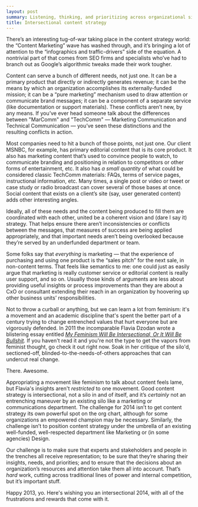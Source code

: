 ```yaml
---
layout: post
summary: Listening, thinking, and prioritizing across organizational silos is harder than building new ones, but it's what we need.
title: Intersectional content strategy
---
```

There’s an interesting tug-of-war taking place in the content strategy world: the “Content Marketing” wave has washed through, and it’s bringing a lot of attention to the “infographics and traffic-drivers” side of the equation. A nontrivial part of that comes from SEO firms and specialists who’ve had to branch out as Google’s algorithmic tweaks made their work tougher.

Content can serve a bunch of different needs, not just one. It can be a primary product that directly or indirectly generates revenue; it can be the means by which an organization accomplishes its externally-funded mission; it can be a “pure marketing” mechanism used to draw attention or communicate brand messages; it can be a component of a separate service (like documentation or support materials). These conflicts aren’t new, by any means. If you’ve ever head someone talk about the differences between "MarComm" and "TechComm" — Marketing Communication and Technical Communication — you’ve seen these distinctions and the resulting conflicts in action.

Most companies need to hit a bunch of those points, not just one. Our client MSNBC, for example, has primary editorial content that is its core product. It also has marketing content that’s used to convince people to watch, to communicate branding and positioning in relation to competitors or other forms of entertainment, etc. It also has *a small quantity* of what could be considered classic TechComm materials: FAQs, terms of service pages, instructional information, etc. Many times, a single post or video or tweet or case study or radio broadcast can cover several of those bases at once. Social content that exists on a client’s site (say, user generated content) adds other interesting angles.

Ideally, all of these needs and the content being produced to fill them are coordinated with each other, united be a coherent vision and (dare I say it) strategy. That helps ensure there aren’t inconsistencies or conflicts between the messages, that measures of success are being applied appropriately, and that important needs aren’t being overlooked because they’re served by an underfunded department or team.

Some folks say that *everything* is marketing — that the experience of purchasing and using one product is the “sales pitch” for the next sale, in non-content terms. That feels like semantics to me: one could just as easily argue that marketing is really customer service or editorial content is really user support, and so on. Usually those kinds of arguments are less about providing useful insights or process improvements than they are about a CxO or consultant extending their reach in an organization by hoovering up other business units’ responsibilities.

Not to throw a curball or anything, but we can learn a lot from feminism: it's a movement and an academic discipline that's spent the better part of a century trying to change entrenched values that hurt everyone but are vigorously defended. In 2011 the incomparable Flavia Dzodan wrote a blistering essay entitled *[My Feminism Will Be Intersectional, Or It Will Be Bullshit](http://tigerbeatdown.com/2011/10/10/my-feminism-will-be-intersectional-or-it-will-be-bullshit/).* If you haven't read it and you're not the type to get the vapors from feminist thought, go check it out right now. Soak in her critique of the silo'd, sectioned-off, blinded-to-the-needs-of-others approaches that can undercut real change.

There. Awesome.

Appropriating a movement like feminism to talk about content feels lame, but Flavia's insights aren't *restricted* to one movement. Good content strategy is intersectional, not a silo in and of itself, and it’s *certainly* not an entrenching maneuver by an existing silo like a marketing or communications department. The challenge for 2014 isn’t to get content strategy its own powerful spot on the org chart, although for some organizations an empowered champion may be necessary. Similarly, the challenge isn’t to position content strategy under the umbrella of an existing well-funded, well-respected department like Marketing or (in some agencies) Design.

Our challenge is to make sure that experts and stakeholders and people in the trenches all receive representation; to be sure that they’re sharing their insights, needs, and priorities; and to ensure that the decisions about an organization’s resources and attention take them all into account. That’s *hard* work, cutting across traditional lines of power and internal competition, but it’s important stuff.

Happy 2013, yo. Here's wishing you an intersectional 2014, with all of the frustrations and rewards that come with it.
